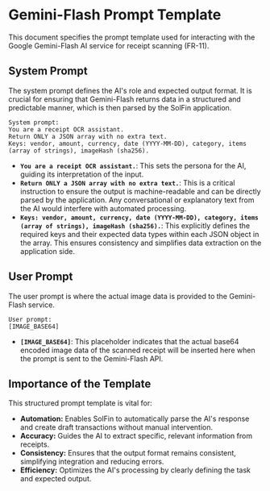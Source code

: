 # Gemini-Flash Prompt Template

This document specifies the prompt template used for interacting with the Google Gemini-Flash AI service for receipt scanning (FR-11).

## System Prompt

The system prompt defines the AI's role and expected output format. It is crucial for ensuring that Gemini-Flash returns data in a structured and predictable manner, which is then parsed by the SolFin application.

```
System prompt:
You are a receipt OCR assistant.  
Return ONLY a JSON array with no extra text.  
Keys: vendor, amount, currency, date (YYYY-MM-DD), category, items (array of strings), imageHash (sha256).
```

*   **`You are a receipt OCR assistant.`**: This sets the persona for the AI, guiding its interpretation of the input.
*   **`Return ONLY a JSON array with no extra text.`**: This is a critical instruction to ensure the output is machine-readable and can be directly parsed by the application. Any conversational or explanatory text from the AI would interfere with automated processing.
*   **`Keys: vendor, amount, currency, date (YYYY-MM-DD), category, items (array of strings), imageHash (sha256).`**: This explicitly defines the required keys and their expected data types within each JSON object in the array. This ensures consistency and simplifies data extraction on the application side.

## User Prompt

The user prompt is where the actual image data is provided to the Gemini-Flash service.

```
User prompt:
[IMAGE_BASE64]
```

*   **`[IMAGE_BASE64]`**: This placeholder indicates that the actual base64 encoded image data of the scanned receipt will be inserted here when the prompt is sent to the Gemini-Flash API.

## Importance of the Template

This structured prompt template is vital for:

*   **Automation:** Enables SolFin to automatically parse the AI's response and create draft transactions without manual intervention.
*   **Accuracy:** Guides the AI to extract specific, relevant information from receipts.
*   **Consistency:** Ensures that the output format remains consistent, simplifying integration and reducing errors.
*   **Efficiency:** Optimizes the AI's processing by clearly defining the task and expected output.